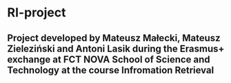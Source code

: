 # RI-project
## Project developed by Mateusz Małecki, Mateusz Zieleziński and Antoni Lasik during the Erasmus+ exchange at FCT NOVA School of Science and Technology at the course Infromation Retrieval
